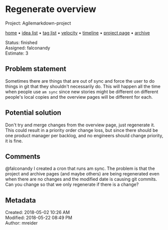 # Regenerate overview

Project: Agilemarkdown-project

[home](../index.md) • [idea list](../ideas.md) • [tag list](../tags.md) • [velocity](../velocity.md) • [timeline](../timeline.md) • [project page](../agilemarkdown-project.md) • [archive](archive.md)

Status: finished  
Assigned: falconandy  
Estimate: 3  

## Problem statement

Sometimes there are things that are out of sync and force the user to do things in git that they shouldn't necessarily do. This will happen all the time when people use `am sync` since new stories might be different on different people's local copies and the overview pages will be different for each.

## Potential solution

Don't try and merge changes from the overview page, just regenerate it. This could result in a priority order change loss, but since there should be one product manager per backlog, and no engineers should change priority, it is fine.

## Comments

 @falconandy I created a cron that runs am sync. The problem is that the project and archive pages (and maybe others) are
being regenerated even when there are no changes and the modified date is causing git commits. Can you change so that we only regenerate if there is a change?

## Metadata

Created: 2018-05-02 10:26 AM  
Modified: 2018-05-22 08:49 PM  
Author: mreider  
